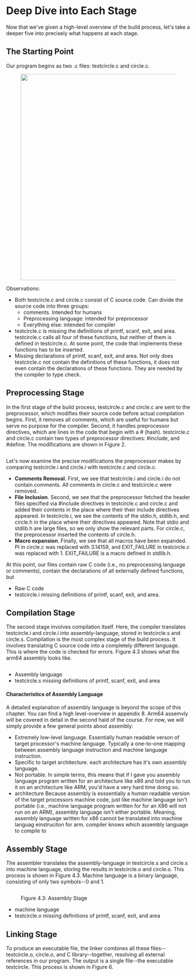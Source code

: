 # Deep Dive into Each Stage

Now that we've given a high-level overview of the build process, let's take a deeper five into precisely what happens at each stage.&#x20;



## The Starting Point

Our program begins as two .c files: testcircle.c and circle.c.&#x20;

<figure><img src="../.gitbook/assets/Group 29 (3).png" alt="" width="563"><figcaption></figcaption></figure>

Observations:

* Both testcircle.c and circle.c consist of C source code. Can divide the source code into three groups:
  * comments. Intended for humans
  * Preprocessing language: intended for preprocessor
  * Everything else: intended for compiler
* testcircle.c is missing the definitions of printf, scanf, exit, and area. testcircle.c calls all four of these functions, but neither of them is defined in testcircle.c. At some point, the code that implements these functions has to be inserted.&#x20;
* Missing declarations of printf, scanf, exit, and area. Not only does testcircle.c not contain the definitions of these functions, it does not even contain the declarations of these functions. They are needed by the compiler to type check.&#x20;

## Preprocessing Stage

In the first stage of the build process, testcircle.c and circle.c are sent to the preprocessor, which modifies their source code before actual compilation begins. First, it removes all comments, which are useful for humans but serve no purpose for the compiler. Second, it handles preprocessor directives, which are lines in the code that begin with a # (hash). testcircle.c and circle.c contain two types of preprocessor directives: #include, and #define. The modifications are shown in Figure 2.&#x20;

<figure><img src="../.gitbook/assets/Frame 4.png" alt=""><figcaption></figcaption></figure>

Let's now examine the precise modifications the preprocessor makes by comparing testcircle.i and circle.i with testcircle.c and circle.c.&#x20;

* **Comments Removal.** First, we see that testcircle.i and circle.i do not contain comments. All comments in circle.c and testcircle.c were removed.
* **File Inclusion**. Second, we see that the preprocessor fetched the header files specified via #include directives in testcircle.c and circle.c and added their contents in the place where their their include directives appeared. In testcircle.i, we see the contents of the stdio.h, stdlib.h, and circle.h in the place where their directives appeared. Note that stdio and stdlib.h are large files, so we only show the relevant parts. For circle.c, the preprocessor inserted the contents of circle.h.&#x20;
* **Macro expansion**. Finally, we see that all macros have been expanded. PI in circle.c was replaced with 3.14159, and EXIT\_FAILURE in testcircle.c was replaced with 1. EXIT\_FAILURE is a macro defined in stdlib.h.

At this point, our files contain raw C code (i.e., no preprocessing language or comments), contain the declarations of all externally defined functions, but&#x20;

* Raw C code
* testcircle.i missing definitions of printf, scanf, exit, and area.

## Compilation Stage

The second stage involves compilation itself. Here, the compiler translates testcircle.i and circle.i into assembly-language, stored in testcircle.s and circle.s. Compilation is the most complex stage of the build process. It involves translating C source code into a completely different language. This is where the code is checked for errors. Figure 4.3 shows what the arm64 assembly looks like.&#x20;

<figure><img src="../.gitbook/assets/Group 20 (5).png" alt=""><figcaption></figcaption></figure>

* Assembly language&#x20;
* testcircle.s missing definitions of printf, scanf, exit, and area

#### Characteristics of Assembly Language

A detailed explanation of assembly language is beyond the scope of this chapter. You can find a high level-overview in appendix 8. Arm64 assemvly will be covered in detail in the second hald of the course. For now, we will simply provide a few general points about assembly: &#x20;

* Extremely low-level language. Essentially human readable verson of target processor's machine language. Typically a one-to-one mapping between assembly language instruction and machine language instruction.&#x20;
* Specific to target architecture. each architecture has it's own assembly language.
* Not portable. In simple terms, this means that if I gave you assembly language program written for an architecture like x86 and told you to run it on an architecture like ARM, you'd have a very hard time doing so.&#x20;
* architecture Because assembly is esssentially a human readable version of the target processors machine code, just like machine language isn't portable (i.e., machine language program written for for an X86 will not run on an ARM), assembly language isn't either portable. Meaning, assembly language written for x86 cannot be translated into machine languag einstruciton for arm. compiler knows which assembly language to compile to



## Assembly Stage

The assembler translates the assembly-language in testcircle.s and circle.s into machine language, storing the results in testcircle.o and circle.o. This process is shown in Figure 4.3. Machine language is a binary language, consisting of only two symbols--0 and 1.

<figure><img src="../.gitbook/assets/Group 26 (1).png" alt=""><figcaption><p>Figure 4.3: Assembly Stage</p></figcaption></figure>

* machine language&#x20;
* testcircle.o missing definitions of printf, scanf, exit, and area

## Linking Stage

To produce an executable file, the linker combines all these files--testcircle.o, circle.o, and C library--together, resolving all external references in our program. The output is a single file--the executable testcircle. This process is shown in Figure 6.&#x20;

<figure><img src="../.gitbook/assets/Group 28 (3).png" alt=""><figcaption></figcaption></figure>

